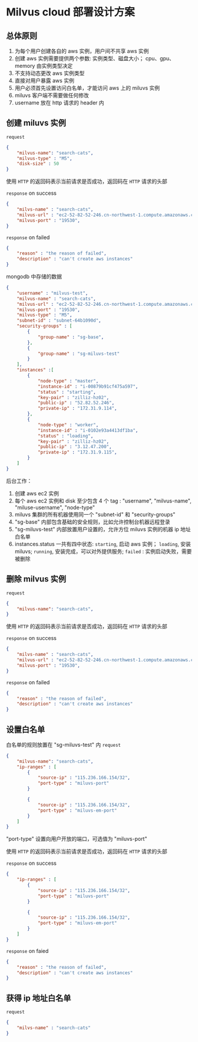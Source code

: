 # Milvus cloud 部署设计方案

## 总体原则
1. 为每个用户创建各自的 aws 实例，用户间不共享 aws 实例
2. 创建 aws 实例需要提供两个参数: 实例类型、磁盘大小； cpu、gpu、memory 由实例类型决定
3. 不支持动态更改 aws 实例类型
4. 直接对用户暴露 aws 实例
5. 用户必须首先设置访问白名单，才能访问 aws 上的 miluvs 实例
6. miluvs 客户端不需要做任何修改
7. username 放在 http 请求的 header 内

## 创建 miluvs 实例
`request`
```json
{
    "milvus-name": "search-cats",
    "milvus-type" : "M5",
    "disk-size" : 50
}
```

使用 `HTTP` 的返回码表示当前请求是否成功，返回码在 `HTTP` 请求的头部

`response` on success
```json
{
    "milvs-name" : "search-cats",
    "milvus-url" : "ec2-52-82-52-246.cn-northwest-1.compute.amazonaws.com.cn",
    "milvus-port" : "19530",
}
```

`response` on failed
```json
{
    "reason" : "the reason of failed",
    "description" : "can't create aws instances"
}
```

mongodb 中存储的数据
```json
{
    "username" : "milvus-test",
    "milvus-name" : "search-cats",
    "milvus-url" : "ec2-52-82-52-246.cn-northwest-1.compute.amazonaws.com.cn",
    "milvus-port" : "19530",
    "milvus-type" : "M5",
    "subnet-id" : "subnet-64b1090d",
    "security-groups" : [
        {
            "group-name" : "sg-base",
        },
        {
            "group-name" : "sg-miluvs-test"
        }
    ],
    "instances" :[
        {
            "node-type" : "master",
            "instance-id" : "i-00879b91cf475a597",
            "status" : "starting",
            "key-pair" : "zilliz-hz02",
            "public-ip" : "52.82.52.246",
            "private-ip" : "172.31.9.114",
        },
        {
            "node-type" : "worker",
            "instance-id" : "i-0102e93a4413df1ba",
            "status" : "loading",
            "key-pair" : "zilliz-hz02",
            "public-ip" : "3.12.47.200",
            "private-ip" : "172.31.9.115",
        }
    ]
}
```

后台工作：
1. 创建 aws ec2 实例
2. 每个 aws ec2 实例和 disk 至少包含 4 个 tag : "username", "milvus-name", "miluse-username", "node-type"
3. miluvs 集群的所有机器使用同一个 "subnet-id" 和 "security-groups"
4. "sg-base" 内部包含基础的安全规则，比如允许控制台机器远程登录
5. "sg-miluvs-test" 内部放置用户设置的，允许方位 miluvs 实例的机器 ip 地址白名单
6. instances.status 一共有四中状态: `starting`, 启动 aws 实例； `loading`, 安装 miluvs; `running`, 安装完成，可以对外提供服务; `failed` : 实例启动失败，需要被删除


## 删除 milvus 实例

`request`
```json
{
    "milvus-name": "search-cats",
}
```

使用 `HTTP` 的返回码表示当前请求是否成功，返回码在 `HTTP` 请求的头部

`response` on success
```json
{
    "milvs-name" : "search-cats",
    "milvus-url" : "ec2-52-82-52-246.cn-northwest-1.compute.amazonaws.com.cn",
    "milvus-port" : "19530",
}
```

`response` on failed
```json
{
    "reason" : "the reason of failed",
    "description" : "can't create aws instances"
}
```

## 设置白名单
白名单的规则放置在 "sg-miluvs-test" 内
`request`
```json
{
    "milvus-name": "search-cats",
    "ip-ranges" : [
        {
            "source-ip" : "115.236.166.154/32",
            "port-type" : "miluvs-port"
        }

        {
            "source-ip" : "115.236.166.154/32",
            "port-type" : "miluvs-em-port"
        }
    ]
}
```
"port-type" 设置向用户开放的端口，可选值为 "miluvs-port"

使用 `HTTP` 的返回码表示当前请求是否成功，返回码在 `HTTP` 请求的头部


`response` on success
```json
{
    "ip-ranges" : [
        {
            "source-ip" : "115.236.166.154/32",
            "port-type" : "miluvs-port"
        }

        {
            "source-ip" : "115.236.166.154/32",
            "port-type" : "miluvs-em-port"
        }
    ]
}
```

`response` on faied
```json
{
    "reason" : "the reason of failed",
    "description" : "can't create aws instances"
}
```

## 获得 ip 地址白名单

`request`
```json
{
    "milvs-name" : "search-cats"
}
```